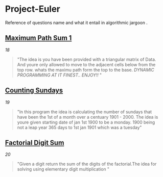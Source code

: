 # Project-Euler
Reference of questions name and what it entail in algorithmic jargoon .

 ## [Maximum Path Sum 1](https://projecteuler.net/problem=18)
_18_ 
> "The idea is you have been provided with a triangular matrix of Data.
  And youre only allowed to move to the adjacent cells below from the top row.
  whats the  maximu path form the top to the base.
  _*DYNAMIC PROGRAMMING AT IT FINEST..
  ENJOY!!*_ "

 ## [Counting Sundays](https://projecteuler.net/problem=19)
_19_
> "In this program the idea is calculating the number of sundays that have been the 1st of a month 
  over a centuary 1901 - 2000. The idea is youre given starting date of jan 1st 1900 to be a monday.
  1900 being not a leap year 365 days to 1st jan 1901 which was a tuesday"

 ## [Factorial Digit Sum](https://projecteuler.net/problem=20)
 _20_
 > "Given a digit return the sum of the digits of the factorial.The idea for solving using elementary digit multiplication "